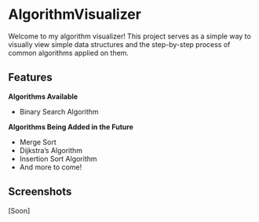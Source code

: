 # AlgorithmVisualizer
Welcome to my algorithm visualizer! This project serves as a simple way to visually view simple data structures and the step-by-step process of common algorithms applied on them.

## Features
**Algorithms Available**
- Binary Search Algorithm

**Algorithms Being Added in the Future**
- Merge Sort
- Dijkstra’s Algorithm
- Insertion Sort Algorithm
- And more to come!

## Screenshots
[Soon]